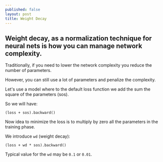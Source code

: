 ```yaml
---
published: false
layout: post
title: Weight Decay
---
```

## Weight decay, as a normalization technique for neural nets is how you can manage network complexity.

Traditionally, if you need to lower the network complexity you reduce the number of parameters.

However, you can still use a lot of parameters and penalize the complexity.

Let's use a model where to the default loss function we add the sum the square of the parameters (sos).

So we will have:

    (loss + sos).backward()  

Now idea to minimize the loss is to multiply by zero all the parameters in the training phase. 

We introduce `wd` (weight decay):

    (loss + wd * sos).backward() 

Typical value for the `wd` may be `0.1` or `0.01`.

